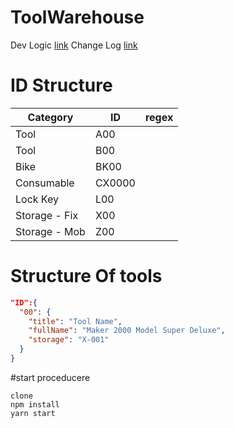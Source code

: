 # ToolWarehouse
 

Dev Logic [link](devLogic.md)
Change Log [link](changeLog.md)

# ID Structure

| Category      | ID        | regex     |
| ---           | ---       | ---       |
| Tool          | A00       |           |
| Tool          | B00       |           |
| Bike          | BK00      |           |
| Consumable    | CX0000     |           |
| Lock Key      | L00       |           |
| Storage - Fix | X00       |           |
| Storage - Mob | Z00       |           |

# Structure Of tools

```JSON
"ID":{
  "00": {
    "title": "Tool Name",
    "fullName": "Maker 2000 Model Super Deluxe",
    "storage": "X-001"
  }
}
```


#start proceducere
```
clone
npm install
yarn start
```